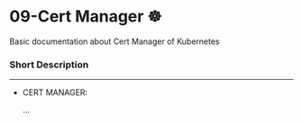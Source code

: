 # 09-Cert Manager  ☸
Basic documentation about Cert Manager of Kubernetes

### Short Description
-----------------
* CERT MANAGER:

  ...

  
  


